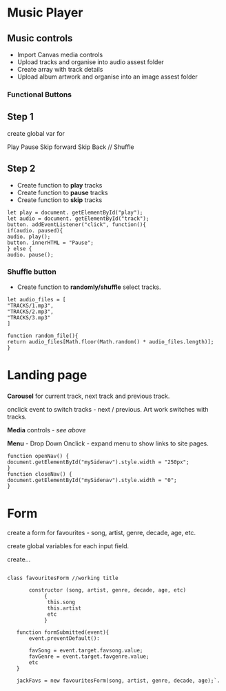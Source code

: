 # Music Player


## Music controls

- Import Canvas media controls
- Upload tracks and organise into audio assest folder
- Create array with track details
- Upload album artwork and organise into an image assest folder

### Functional Buttons

## Step 1 

create global var for 

Play
Pause
Skip forward
Skip Back
// Shuffle

## Step 2

- Create function to **play** tracks
- Create function to **pause** tracks
- Create function to **skip** tracks

 `let play = document. getElementById("play");`  
 `let audio = document. getElementById("track");`   
 `button. addEventListener("click", function(){`  
 `if(audio. paused){`  
 `audio. play();`   
 `button. innerHTML = "Pause";`   
 `} else {`   
 `audio. pause();`  

### Shuffle button

- Create function to **randomly/shuffle** select tracks.

 `let audio_files = [`   
 `"TRACKS/1.mp3",`      
 `"TRACKS/2.mp3",`   
 `"TRACKS/3.mp3"`   
 `]`  

 `function random_file(){`   
  `return audio_files[Math.floor(Math.random() * audio_files.length)];`   
 `}`  



# **Landing page**

###

**Carousel** for current track, next track and previous track. 

onclick event to switch tracks - next / previous. Art work switches with tracks.

**Media** controls - _see above_

**Menu** - Drop Down 
Onclick - expand menu to show links to site pages. 

`function openNav() {`       
 `document.getElementById("mySidenav").style.width = "250px"; `      
`}`       
`function closeNav() { `     
  `document.getElementById("mySidenav").style.width = "0";`      
`}`      

# Form

create a form for favourites - song, artist, genre, decade, age, etc. 

create global variables for each input field.

create...



```

class favouritesForm //working title

       constructor (song, artist, genre, decade, age, etc)
            {
             this.song
             this.artist
             etc
            }
            
   function formSubmitted(event){
       event.preventDefault():
       
       favSong = event.target.favsong.value;
       favGenre = event.target.favgenre.value;
       etc
   }         
   
   jackFavs = new favouritesForm(song, artist, genre, decade, age);`.  
   
   ```
   





